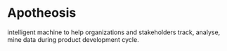 # Apotheosis
intelligent machine to help organizations and stakeholders track, analyse, mine data  during product development cycle.
